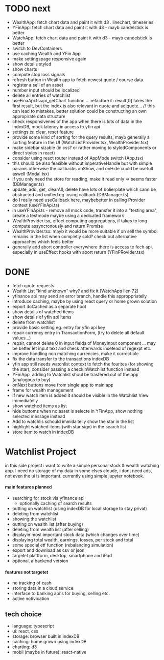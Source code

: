 # TODO next
- WealthApp: fetch chart data and paint it with d3 . linechart, timeseries
- YFinApp: fetch chart data and paint it with d3 - mayb candelstick is better
- WatchApp: fetch chart data and paint it with d3 - mayb candelstick is better
- switch to DevContainers
- use caching Wealth and YFin App
- make settingspage responsive again
- show details styled
- show charts
- compute stop loss signals
- refresh button in Wealth app to fetch newest quote / course data
- register a sell of an asset
- number input should be localized
- delete all entries of watchlist
- useFinaApi.ts:api_getChart function ... refactore it: result[0] takes the first result, but the index is also relevant in quote and adjquote...
  //      this can lead to mistakes, better solution could be constructing an own appropirate data structure
- check responsivenes of the app when there is lots of data in the indexDB, mock latency in access to yfin api
- settings.ts: clear, reset feature
- provide some kind of sorting for the query results, mayb generally a sorting feature in the UI (WatchListProvider.tsx, WealthProvider.tsx)
- make sidebar sizable (in css? or rather moving to styledComponents or direct styles in react)
- consider using react router instead of AppMode switch (App.tsx)
- this should be also feasible without imperativeHandle but with simple params otherwise the callbacks onShow, and onHide could be usefull aswell (Modal.tsx)
- if you only need the store for reading, make it read only => seems faster (DBManager.ts)
- update, add, get, clearAll, delete have lots of bolierplate which cann be abstracted and unified eg. using callback (DBManager.ts)
- do I really need useCallback here, maybebetter in calling Provider context (useYFinApi.ts)
- in useYFinApi.ts - remove all mock code, transfer it into a "testing area", create a testmode maybe using a dedicated framework
- WealthProvider.tsx, effect computing aggregations, if takes to long compute assyncronously and return Promise
- WealthProvider.tsx: mayb it would be more suitable if on sell the symbol remains in the list when completly sold? check out alternative approaches which feels better
- generally add abort controller everywhere there is access to fech api, especially in useEffect hooks with abort return (YFinPRovider.tsx)

# DONE
- fetch quote requests
- Wealth List "kind unknown" why? and fix it (WatchApp lien 72)
- yfinance api may send an error branch, handle this approppriatelly
- introduce caching, maybe by using react query or home grown solution
- export doCached as a separate hoot
- show details of watched items
- show details of yfin api items
- delete from watchlist
- provide basic setting eg. entry for yfin api key
- repair currency entry in TransactionForm, (try to delete all default values...)
- repair, cannot delete 0 in input fields of MoneyInput component ... may be better let input text and check afterwards insetead of regexpt etc.
- improve handling non matching currencies, make it correctible
- fix the data transfer to the transactions indexDB
- yfin app still needs watchlist context to fetch the fourites (for showing the star), consider passing a checkInWatchlist function instead
- YFinApp, adding to Watchlist shoul be trasfered out of the app (analogous to buy)
- onNext buttons move from single app to main app
- frame for wealth management
- if new watch item is added it should be visible in the Watchlist View immediatelly
- show watched items as list
- hide buttoms when no asset is selecte in YFinApp, show nothing selected message instead
- Add to watchlis schould immidaitelly show the star in the list
- highlight watched items (with star sign) in the search list
- store item to watch in indexDB

# Watchlist Project

in this side project i want to write a simple personal stock & wealth watching app. I need no storage of my data in some elses cloude, i dont need ads, not even the ui is important. currently using simple jupyter notebook.

#### main features planned
- searching for stock via yfinance api
    - optionally caching of search results
- putting on watchlist (using indexDB for local storage to stay privat)
- deleting from watchlist
- showing the watchlist
- putting on wealth list (after buying)
- deleting from wealth list (after selling)
- displayin most important stock data (which changes over time)
- displaying total wealth, earnings, losses, per stock and total
- some special etf function (rebalancing simulation)
- export and download as csv or json
- targetet plattform, desktop, smartphone and iPad
- optional, a backend version 

#### features not targetet
- no tracking of cash
- storing data in a cloud service
- interface to banking api's for buying, selling etc.
- active notivication 


## tech choice
- language: typescript
- ui: react, css
- storage: browser built in indexDB
- caching: home grown using indexDB
- charting: d3
- mobil (maybe in future): react-native
